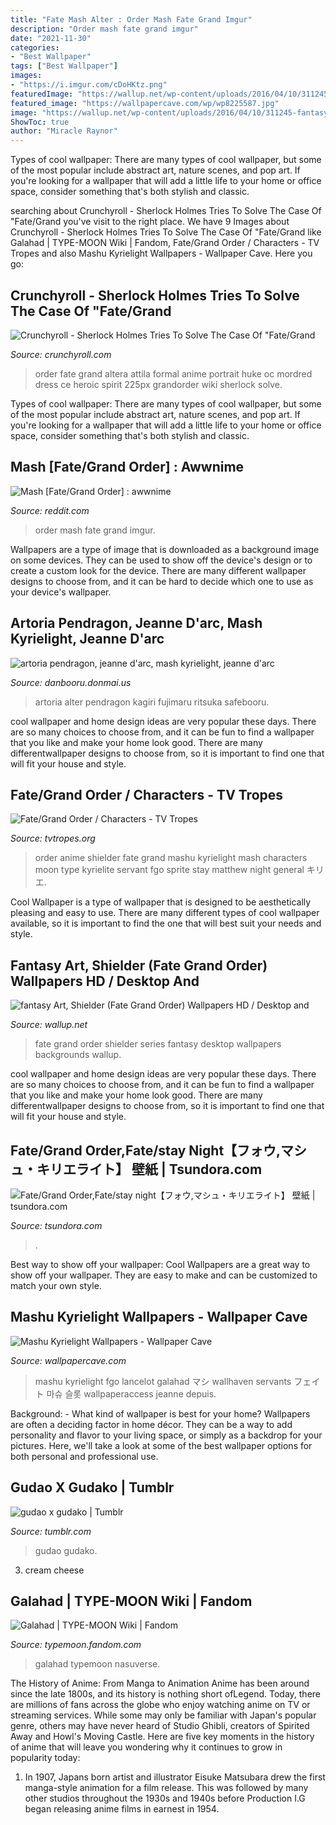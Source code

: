 ```yaml
---
title: "Fate Mash Alter : Order Mash Fate Grand Imgur"
description: "Order mash fate grand imgur"
date: "2021-11-30"
categories:
- "Best Wallpaper"
tags: ["Best Wallpaper"]
images:
- "https://i.imgur.com/cDoHKtz.png"
featuredImage: "https://wallup.net/wp-content/uploads/2016/04/10/311245-fantasy_art-Shielder_Fate-Grand_Order.jpg"
featured_image: "https://wallpapercave.com/wp/wp8225587.jpg"
image: "https://wallup.net/wp-content/uploads/2016/04/10/311245-fantasy_art-Shielder_Fate-Grand_Order.jpg"
ShowToc: true
author: "Miracle Raynor"
---
```



Types of cool wallpaper:
There are many types of cool wallpaper, but some of the most popular include abstract art, nature scenes, and pop art. If you're looking for a wallpaper that will add a little life to your home or office space, consider something that's both stylish and classic.

	

		
searching about Crunchyroll - Sherlock Holmes Tries To Solve The Case Of &quot;Fate/Grand you've visit to the right place. We have 9 Images about Crunchyroll - Sherlock Holmes Tries To Solve The Case Of &quot;Fate/Grand like Galahad | TYPE-MOON Wiki | Fandom, Fate/Grand Order / Characters - TV Tropes and also Mashu Kyrielight Wallpapers - Wallpaper Cave. Here you go:
		
    
## Crunchyroll - Sherlock Holmes Tries To Solve The Case Of &quot;Fate/Grand

<img loading=lazy src="http://img1.ak.crunchyroll.com/i/spire2/fce566f4f7cec7e1f7f3752d03566b451501468050_full.jpg" onerror="this.onerror=null;this.src='https://tse1.mm.bing.net/th?id=OIP.5_ap0OB9JmSvYkcleUvanwHaNK&amp;pid=15.1';" alt="Crunchyroll - Sherlock Holmes Tries To Solve The Case Of &quot;Fate/Grand">

_Source: crunchyroll.com_

>order fate grand altera attila formal anime portrait huke oc mordred dress ce heroic spirit 225px grandorder wiki sherlock solve. 

	

Types of cool wallpaper:
There are many types of cool wallpaper, but some of the most popular include abstract art, nature scenes, and pop art. If you're looking for a wallpaper that will add a little life to your home or office space, consider something that's both stylish and classic.

    
## Mash [Fate/Grand Order] : Awwnime

<img loading=lazy src="https://i.imgur.com/cDoHKtz.png" onerror="this.onerror=null;this.src='https://tse4.mm.bing.net/th?id=OIP.0dS-m7U5tFdSwGn-fg1_ogHaKX&amp;pid=15.1';" alt="Mash [Fate/Grand Order] : awwnime">

_Source: reddit.com_

>order mash fate grand imgur. 

	

Wallpapers are a type of image that is downloaded as a background image on some devices. They can be used to show off the device's design or to create a custom look for the device. There are many different wallpaper designs to choose from, and it can be hard to decide which one to use as your device's wallpaper.

    
## Artoria Pendragon, Jeanne D&#039;arc, Mash Kyrielight, Jeanne D&#039;arc

<img loading=lazy src="https://cdn.donmai.us/sample/09/60/sample-0960f8858ead6e1578bbde9299fe86ca.jpg" onerror="this.onerror=null;this.src='https://tse3.mm.bing.net/th?id=OIP.Xnyk412CMaEOeyqSsavSIAHaKd&amp;pid=15.1';" alt="artoria pendragon, jeanne d&#039;arc, mash kyrielight, jeanne d&#039;arc">

_Source: danbooru.donmai.us_

>artoria alter pendragon kagiri fujimaru ritsuka safebooru. 

	

cool wallpaper and home design ideas are very popular these days. There are so many choices to choose from, and it can be fun to find a wallpaper that you like and make your home look good. There are many differentwallpaper designs to choose from, so it is important to find one that will fit your house and style.

    
## Fate/Grand Order / Characters - TV Tropes

<img loading=lazy src="http://static.tvtropes.org/pmwiki/pub/images/fgo_shielder_mashu_3.jpg" onerror="this.onerror=null;this.src='https://tse3.mm.bing.net/th?id=OIP.95OQa8cTJUASw3YSLcwl6QAAAA&amp;pid=15.1';" alt="Fate/Grand Order / Characters - TV Tropes">

_Source: tvtropes.org_

>order anime shielder fate grand mashu kyrielight mash characters moon type kyrielite servant fgo sprite stay matthew night general キリエ. 

	

Cool Wallpaper is a type of wallpaper that is designed to be aesthetically pleasing and easy to use. There are many different types of cool wallpaper available, so it is important to find the one that will best suit your needs and style.

    
## Fantasy Art, Shielder (Fate Grand Order) Wallpapers HD / Desktop And

<img loading=lazy src="https://wallup.net/wp-content/uploads/2016/04/10/311245-fantasy_art-Shielder_Fate-Grand_Order.jpg" onerror="this.onerror=null;this.src='https://tse3.mm.bing.net/th?id=OIP.UGFQyhgnUDiGkOydimeSzAHaEK&amp;pid=15.1';" alt="fantasy Art, Shielder (Fate Grand Order) Wallpapers HD / Desktop and">

_Source: wallup.net_

>fate grand order shielder series fantasy desktop wallpapers backgrounds wallup. 

	

cool wallpaper and home design ideas are very popular these days. There are so many choices to choose from, and it can be fun to find a wallpaper that you like and make your home look good. There are many differentwallpaper designs to choose from, so it is important to find one that will fit your house and style.

    
## Fate/Grand Order,Fate/stay Night【フォウ,マシュ・キリエライト】 壁紙 | Tsundora.com

<img loading=lazy src="https://tsundora.com/image/2019/01/fate_grand_order_4359.jpg" onerror="this.onerror=null;this.src='https://tse1.mm.bing.net/th?id=OIP.Sj7geeB0FgqxgIV8u3Bk0AHaFE&amp;pid=15.1';" alt="Fate/Grand Order,Fate/stay night【フォウ,マシュ・キリエライト】 壁紙 | tsundora.com">

_Source: tsundora.com_

>. 

	

Best way to show off your wallpaper:
Cool Wallpapers are a great way to show off your wallpaper. They are easy to make and can be customized to match your own style.

    
## Mashu Kyrielight Wallpapers - Wallpaper Cave

<img loading=lazy src="https://wallpapercave.com/wp/wp8225587.jpg" onerror="this.onerror=null;this.src='https://tse1.mm.bing.net/th?id=OIP.QW2sW3x_BD-GavWJyHWmpAHaI1&amp;pid=15.1';" alt="Mashu Kyrielight Wallpapers - Wallpaper Cave">

_Source: wallpapercave.com_

>mashu kyrielight fgo lancelot galahad マシ wallhaven servants フェイト 마슈 슬롯 wallpaperaccess jeanne depuis. 

	

Background: - What kind of wallpaper is best for your home?
Wallpapers are often a deciding factor in home décor. They can be a way to add personality and flavor to your living space, or simply as a backdrop for your pictures. Here, we'll take a look at some of the best wallpaper options for both personal and professional use.

    
## Gudao X Gudako | Tumblr

<img loading=lazy src="https://64.media.tumblr.com/c83f32c2c1d5942da30e6ec224c897cf/992428619c50072d-86/s1280x1920/2473d8eb130d6e037cb0cdbf1cb4ee77a8e415a4.png" onerror="this.onerror=null;this.src='https://tse2.mm.bing.net/th?id=OIP.CGVMRLHgM0b0Pdm-zOhp8wHaLp&amp;pid=15.1';" alt="gudao x gudako | Tumblr">

_Source: tumblr.com_

>gudao gudako. 

	

3. cream cheese 

    
## Galahad | TYPE-MOON Wiki | Fandom

<img loading=lazy src="https://vignette.wikia.nocookie.net/typemoon/images/8/87/Galahad.jpg/revision/latest?cb=20200721052203&amp;path-prefix=es" onerror="this.onerror=null;this.src='https://tse1.mm.bing.net/th?id=OIP.qF49k3ZCRSJ7XhXhjyRkbAHaMS&amp;pid=15.1';" alt="Galahad | TYPE-MOON Wiki | Fandom">

_Source: typemoon.fandom.com_

>galahad typemoon nasuverse. 

	

The History of Anime: From Manga to Animation
Anime has been around since the late 1800s, and its history is nothing short ofLegend. Today, there are millions of fans across the globe who enjoy watching anime on TV or streaming services. While some may only be familiar with Japan's popular genre, others may have never heard of Studio Ghibli, creators of Spirited Away and Howl's Moving Castle. Here are five key moments in the history of anime that will leave you wondering why it continues to grow in popularity today:
1) In 1907, Japans born artist and illustrator Eisuke Matsubara drew the first manga-style animation for a film release. This was followed by many other studios throughout the 1930s and 1940s before Production I.G began releasing anime films in earnest in 1954.

